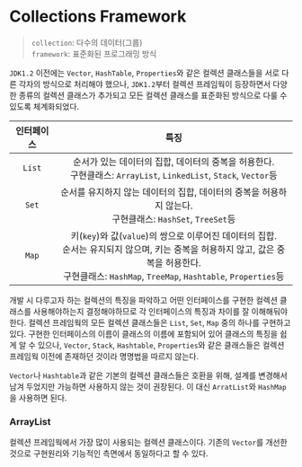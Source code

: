 # Collections Framework

> `collection`: 다수의 데이터(그룹)<br>
> `framework`: 표준화된 프로그래밍 방식

`JDK1.2` 이전에는 `Vector`, `HashTable`, `Properties`와 같은 컬렉션 클래스들을 서로 다른 각자의 방식으로 처리해야 했으나, `JDK1.2`부터 컬렉션 프레임웍이 등장하면서 다양한 종류의 컬렉션 클래스가 추가되고 모든 컬렉션 클래스를 표준화된 방식으로 다룰 수 있도록 체계화되었다.

|인터페이스|특징|
|:-:|:-:|
|`List`|순서가 있는 데이터의 집합, 데이터의 중복을 허용한다.<br>구현클래스: `ArrayList`, `LinkedList`, `Stack`, `Vector`등|
|`Set`|순서를 유지하지 않는 데이터의 집합, 데이터의 중복을 허용하지 않는다.<br>구현클래스: `HashSet`, `TreeSet`등|
|`Map`|키(`key`)와 값(`value`)의 쌍으로 이루어진 데이터의 집합.<br>순서는 유지되지 않으며, 키는 중복을 허용하지 않고, 값은 중복을 허용한다.<br>구현클래스: `HashMap`, `TreeMap`, `Hashtable`, `Properties`등|

개발 시 다루고자 하는 컬렉션의 특징을 파악하고 어떤 인터페이스를 구현한 컬렉션 클래스를 사용해야하는지 결정해야하므로 각 인터페이스의 특징과 차이를 잘 이해해둬야 한다. 컬렉션 프레임웍의 모든 컬렉션 클래스들은 `List`, `Set`, `Map` 중의 하나를 구현하고 있다. 구현한 인터페이스의 이름이 클래스의 이름에 포함되어 있어 클래스의 특징을 쉽게 알 수 있으나, `Vector`, `Stack`, `Hashtable`, `Properties`와 같은 클래스들은 컬렉션 프레임웍 이전에 존재하던 것이라 명명법을 따르지 않는다.

`Vector`나 `Hashtable`과 같은 기본의 컬렉션 클래스들은 호환을 위해, 설계를 변경해서 남겨 두었지만 가능하면 사용하지 않는 것이 권장된다. 이 대신 `ArratList`와 `HashMap`을 사용하면 된다. 

### ArrayList

컬렉션 프레임웍에서 가장 많이 사용되는 컬렉션 클래스이다. 기존의 `Vector`를 개선한 것으로 구현원리와 기능적인 측면에서 동일하다고 할 수 있다.

###
